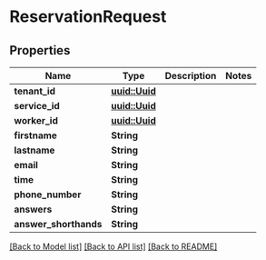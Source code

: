 # ReservationRequest

## Properties

Name | Type | Description | Notes
------------ | ------------- | ------------- | -------------
**tenant_id** | [**uuid::Uuid**](uuid::Uuid.md) |  | 
**service_id** | [**uuid::Uuid**](uuid::Uuid.md) |  | 
**worker_id** | [**uuid::Uuid**](uuid::Uuid.md) |  | 
**firstname** | **String** |  | 
**lastname** | **String** |  | 
**email** | **String** |  | 
**time** | **String** |  | 
**phone_number** | **String** |  | 
**answers** | **String** |  | 
**answer_shorthands** | **String** |  | 

[[Back to Model list]](../README.md#documentation-for-models) [[Back to API list]](../README.md#documentation-for-api-endpoints) [[Back to README]](../README.md)


